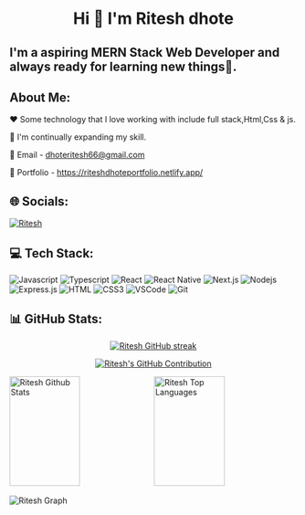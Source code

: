 <h1 align="center">Hi 👋 I'm Ritesh dhote</h1>
<h2>I'm a aspiring MERN Stack Web Developer and always ready for learning new things🙂.</h2>

## About Me:

❤️ Some technology that I love working with include full stack,Html,Css & js.

🚀 I'm continually expanding my skill.

📩 Email - dhoteritesh66@gmail.com

💼 Portfolio - https://riteshdhoteportfolio.netlify.app/

## 🌐 Socials:
<a href="https://www.linkedin.com/in/ritesh-dhote-512772289/" target="_blank">
  <img src="https://img.shields.io/badge/LinkedIn-0077B5?style=for-the-badge&logo=linkedin&logoColor=white" alt="Ritesh"/>
 </a>

## 💻 Tech Stack:
![Javascript](https://img.shields.io/badge/Javascript-F0DB4F?style=for-the-badge&labelColor=black&logo=javascript&logoColor=F0DB4F)
![Typescript](https://img.shields.io/badge/Typescript-007acc?style=for-the-badge&labelColor=black&logo=typescript&logoColor=007acc)
![React](https://img.shields.io/badge/-React-61DBFB?style=for-the-badge&labelColor=black&logo=react&logoColor=61DBFB)
![React Native](https://img.shields.io/badge/React_Native-20232A?style=for-the-badge&logo=react&logoColor=61DAFB)
![Next.js](https://img.shields.io/badge/next.js-000000?style=for-the-badge&logo=nextdotjs&logoColor=white)
![Nodejs](https://img.shields.io/badge/Nodejs-3C873A?style=for-the-badge&labelColor=black&logo=node.js&logoColor=3C873A)
![Express.js](https://img.shields.io/badge/Express.js-000000?style=for-the-badge&logo=express&logoColor=white)
![HTML](https://img.shields.io/badge/HTML5-E34F26?style=for-the-badge&logo=html5&logoColor=white)
![CSS3](https://img.shields.io/badge/CSS3-1572B6?style=for-the-badge&logo=css3&logoColor=white)
![VSCode](https://img.shields.io/badge/Visual_Studio-0078d7?style=for-the-badge&logo=visual%20studio&logoColor=white)
![Git](https://img.shields.io/badge/Git-F05032?style=for-the-badge&logo=git&logoColor=white)

## 📊 GitHub Stats:
<p align="center">
  <a href="https://github.com/robotritesh">
    <img src="https://github-readme-streak-stats.herokuapp.com/?user=robotritesh&theme=radical&border=7F3FBF&background=0D1117" alt="Ritesh GitHub streak"/>
  </a>
</p>

<p align="center">
  <a href="https://github.com/robotritesh">
    <img src="https://github-profile-summary-cards.vercel.app/api/cards/profile-details?username=robotritesh&theme=radical" alt="Ritesh's GitHub Contribution"/>
  </a>
</p>

<a> 
    <a href="https://github.com/robotritesh"><img alt="Ritesh Github Stats" src="https://denvercoder1-github-readme-stats.vercel.app/api?username=robotritesh&show_icons=true&count_private=true&theme=react&border_color=7F3FBF&bg_color=0D1117&title_color=F85D7F&icon_color=F8D866" height="192px" width="49.5%"/></a>
  <a href="https://github.com/robotritesh"><img alt="Ritesh Top Languages" src="https://denvercoder1-github-readme-stats.vercel.app/api/top-langs/?username=robotritesh&langs_count=8&layout=compact&theme=react&border_color=7F3FBF&bg_color=0D1117&title_color=F85D7F&icon_color=F8D866" height="192px" width="49.5%"/></a>
  <br/>
</a>


![Ritesh Graph](https://github-readme-activity-graph.vercel.app/graph?username=robotritesh&custom_title=Ritesh's%20GitHub%20Activity%20Graph&bg_color=0D1117&color=7F3FBF&line=7F3FBF&point=7F3FBF&area_color=FFFFFF&title_color=FFFFFF&area=true)

